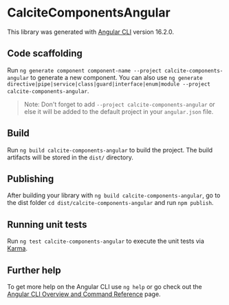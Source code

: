 # CalciteComponentsAngular

This library was generated with [Angular CLI](https://github.com/angular/angular-cli) version 16.2.0.

## Code scaffolding

Run `ng generate component component-name --project calcite-components-angular` to generate a new component. You can also use `ng generate directive|pipe|service|class|guard|interface|enum|module --project calcite-components-angular`.

> Note: Don't forget to add `--project calcite-components-angular` or else it will be added to the default project in your `angular.json` file.

## Build

Run `ng build calcite-components-angular` to build the project. The build artifacts will be stored in the `dist/` directory.

## Publishing

After building your library with `ng build calcite-components-angular`, go to the dist folder `cd dist/calcite-components-angular` and run `npm publish`.

## Running unit tests

Run `ng test calcite-components-angular` to execute the unit tests via [Karma](https://karma-runner.github.io).

## Further help

To get more help on the Angular CLI use `ng help` or go check out the [Angular CLI Overview and Command Reference](https://angular.io/cli) page.
